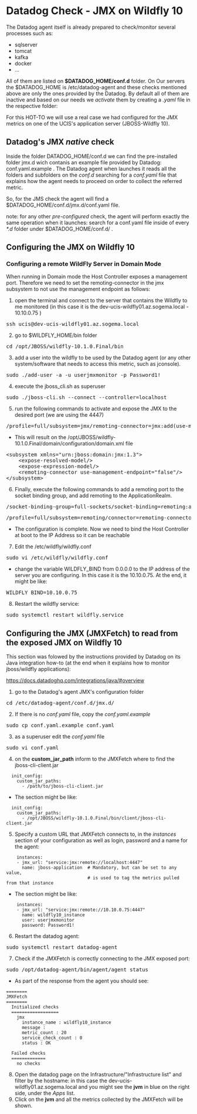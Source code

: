 # Datadog Check - JMX on Wildfly 10
The Datadog agent itself is already prepared to check/monitor several processes such as: 
* sqlserver
* tomcat
* kafka
* docker 
* ...

All of them are listed on **$DATADOG_HOME/conf.d** folder. On Our servers the $DATADOG_HOME is /etc/datadog-agent and these checks mentioned above are only the ones provided by the Datadog. By default all of them are inactive and based on our needs we _activate_ them by creating a _.yaml_ file in the respective folder: 

For this HOT-TO we will use a real case we had configured for the JMX metrics on one of the UCIS's application server (JBOSS-Wildfly 10).

## Datadog's JMX _native_ check 
Inside the folder DATADOG_HOME/conf.d we can find the pre-installed folder jmx.d wich contanis an example file provided by Datadog: conf.yaml.example .
The Datadog agent when launches it reads all the folders and subfolders on the _conf.d_ searching for a _conf.yaml_ file that explains how the agent needs to proceed on order to collect the referred metric.

So, for the JMS check the agent will find a $DATADOG_HOME/conf.d/jmx.d/conf.yaml file.

note: for any other _pre-configured_ check, the agent will perform exactly the same operation when it launches: search for a conf.yaml file inside of every _*.d_ folder under $DATADOG_HOME/conf.d/ .

## Configuring the JMX on Wildfly 10
### Configuring a remote WildFly Server in Domain Mode
When running in Domain mode the Host Controller exposes a management port. 
Therefore we need to set the remoting-connector in the jmx subsystem to not use the management endpoint as follows:

1. open the terminal and connect to the server that contains the Wildfly to me monitored (in this case it is the dev-ucis-wildfly01.az.sogema.local - 10.10.0.75 )
<pre class="brush:bash">ssh ucis@dev-ucis-wildfly01.az.sogema.local</pre>
2. go to $WILDFLY_HOME/bin folder 
<pre class="brush:bash">cd /opt/JBOSS/wildfly-10.1.0.Final/bin</pre>
3. add a user into the wildfly to be used by the Datadog agent (or any other system/software that needs to access this metric, such as jconsole). 
<pre class="brush:bash">sudo ./add-user -a -u userjmxmonitor -p Password1!</pre>
4. execute the jboss_cli.sh as superuser 
<pre class="brush:bash">sudo ./jboss-cli.sh --connect --controller=localhost</pre>
5. run the following commands to activate and expose the JMX to the desired port (we are using the 4447)
<pre class="brush:bash">/profile=full/subsystem=jmx/remoting-connector=jmx:add(use-management-endpoint=false)</pre>
* This will result on the /opt/JBOSS/wildfly-10.1.0.Final/domain/configuration/domain.xml file 
<pre class="brush:xml">&lt;subsystem xmlns="urn:jboss:domain:jmx:1.3"&gt;
	&lt;expose-resolved-model/&gt;
	&lt;expose-expression-model/&gt;
	&lt;remoting-connector use-management-endpoint="false"/&gt;
&lt;/subsystem&gt;</pre>
6. Finally, execute the following commands to add a remoting port to the socket binding group, and add remoting to the ApplicationRealm.
<pre class="brush:bash">/socket-binding-group=full-sockets/socket-binding=remoting:add(port=4447)</pre>
<pre>/profile=full/subsystem=remoting/connector=remoting-connector:add(socket-binding=remoting,security-realm=ApplicationRealm)</pre>
* The configuration is complete. Now we need to bind the Host Controller at boot to the IP Address so it can be reachable 
7. Edit the /etc/wildfly/wildfly.conf
<pre class="brush:bash">sudo vi /etc/wildfly/wildfly.conf</pre>

* change the variable WILDFLY_BIND from 0.0.0.0 to the IP address of the server you are configuring. In this case it is the 10.10.0.75. At the end, it might be like: 
<pre class="brush:bash">WILDFLY_BIND=10.10.0.75</pre>
8. Restart the wildfly service:
<pre class="brush:bash">sudo systemctl restart wildfly.service</pre>

## Configuring the JMX (JMXFetch) to read from the exposed JMX on Wildfly 10
This section was folowed by the instructions provided by Datadog on its Java integration how-to (at the end when it explains how to monitor jboss/wildfly applications): 

https://docs.datadoghq.com/integrations/java/#overview
1. go to the Datadog's agent JMX's configuration folder
<pre class="brush:bash">cd /etc/datadog-agent/conf.d/jmx.d/</pre>
2. If there is no _conf.yaml_ file, copy the _conf.yaml.example_ 
<pre class="brush:bash">sudo cp conf.yaml.example conf.yaml</pre>
3. as a superuser edit the _conf.yaml_ file 
<pre class="brush:bash">sudo vi conf.yaml</pre>
4. on the **custom_jar_path** inform to the JMXFetch where to find the jboss-cli-client.jar

<div class="highlight"><pre class="chroma"><code class="language-yaml" data-lang="yaml"></span><span class="w">  </span>init_config<span class="p">:</span><span class="w">
</span><span class="w">    </span>custom_jar_paths<span class="p">:</span><span class="w">
</span><span class="w">      </span>-<span class="w"> </span>/path/to/jboss-cli-client.jar</code></pre></div>

* The section might be like:
<div class="highlight"><pre class="chroma"><code class="language-yaml" data-lang="yaml"><span class="w">  </span>init_config<span class="p">:</span><span class="w">
</span><span class="w">    </span>custom_jar_paths<span class="p">:</span><span class="w">
</span><span class="w">      </span>-<span class="w"> </span>/opt/JBOSS/wildfly-10.1.0.Final/bin/client/jboss-cli-client.jar</code></pre></div>

5. Specify a custom URL that JMXFetch connects to, in the _instances_ section of your configuration as well as login, password and a name for the agent:

<div class="highlight"><pre class="chroma"><code class="language-yaml" data-lang="yaml"><span class="w">  </span><span class="w">  </span>instances<span class="p">:</span><span class="w">
</span><span class="w">    </span>-<span class="w"> </span>jmx_url<span class="p">:</span><span class="w"> </span><span class="s2">&#34;service:jmx:remote://localhost:4447&#34;</span><span class="w">
</span><span class="w">      </span>name<span class="p">:</span><span class="w"> </span>jboss-application<span class="w">  </span><span class="c"># Mandatory, but can be set to any value,</span><span class="w">
</span><span class="w">                               </span><span class="c"># is used to tag the metrics pulled from that instance</span></code></pre></div>

* The section might be like:
<div class="highlight"><pre class="chroma"><code class="language-yaml" data-lang="yaml"><span class="w">  </span><span class="w">  </span>instances<span class="p">:</span><span class="w">
</span><span class="w">    </span>-<span class="w"> </span>jmx_url: "service:jmx:remote://10.10.0.75:4447&#34;</span><span class="w">
</span><span class="w">      </span>name: wildfly10_instance<span class="w">
</span><span class="w">      </span>user: userjmxmonitor
</span><span class="w">      </span>password: Password1!</code></pre></div>

6. Restart the datadog agent: 
<pre class="brush:bash">sudo systemctl restart datadog-agent</pre>

7. Check if the JMXFetch is correctly connecting to the JMX exposed port:
<pre class="brush:bash">sudo /opt/datadog-agent/bin/agent/agent status</pre>
* As part of the response from the agent you should see: 

<div class="highlight"><pre class="chroma"><code class="language-yaml" data-lang="yaml"><span class="w">========</span>
<span class="w">JMXFetch</span>
<span class="w">========</span>
<span class="w">  Initialized checks</span>
<span class="w">  ==================</span>
<span class="w">    jmx</span>
<span class="w">      instance_name : wildfly10_instance</span>
<span class="w">      message : </span>
<span class="w">      metric_count : 20</span>
<span class="w">      service_check_count : 0</span>
<span class="w">      status : OK</span>
<span class="w"></span>
<span class="w">  Failed checks</span>
<span class="w">  =============</span>
<span class="w">    no checks</span>
</code></pre></div>

8. Open the datadog page on the Infrastructure/"Infrastructure list" and filter by the hostname: in this case the dev-ucis-wildfly01.az.sogema.local and you might see the **jvm** in blue on the right side, under the _Apps_ list.
9. Click on the **jvm**  and all the metrics collected by the JMXFetch will be shown.
